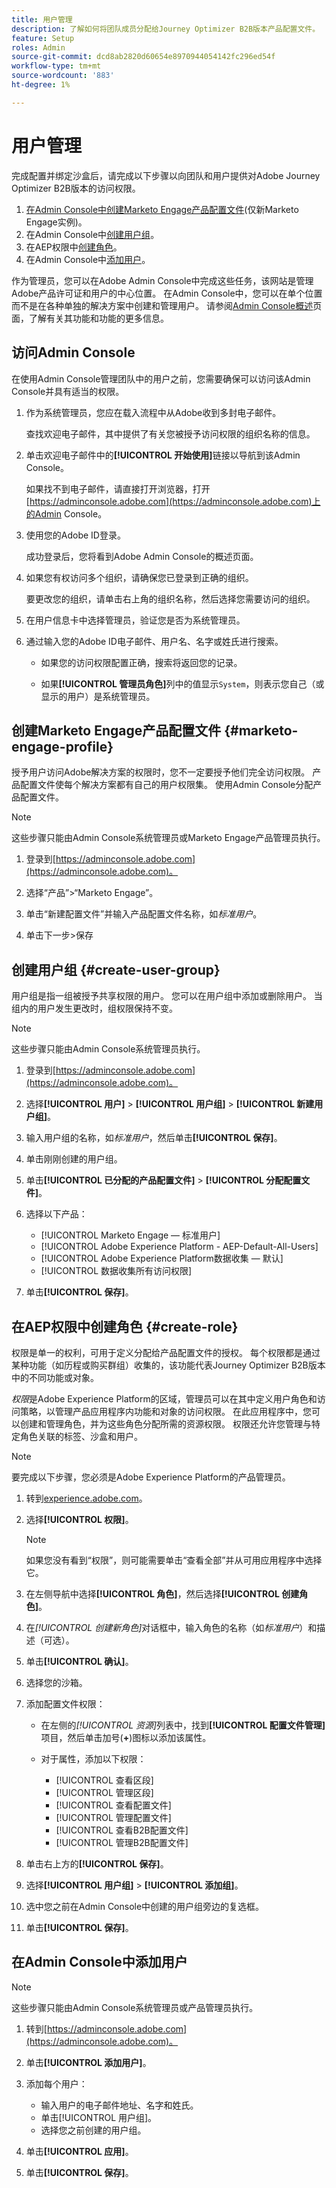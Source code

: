 ```yaml
---
title: 用户管理
description: 了解如何将团队成员分配给Journey Optimizer B2B版本产品配置文件。
feature: Setup
roles: Admin
source-git-commit: dcd8ab2820d60654e8970944054142fc296ed54f
workflow-type: tm+mt
source-wordcount: '883'
ht-degree: 1%

---
```


# 用户管理

完成配置并绑定沙盒后，请完成以下步骤以向团队和用户提供对Adobe Journey Optimizer B2B版本的访问权限。

1. [在Admin Console中创建Marketo Engage产品配置文件](#marketo-engage-profile)(仅新Marketo Engage实例)。
1. 在Admin Console中[创建用户组](#create-user-group)。
1. 在AEP权限中[创建角色](#create-role)。
1. 在Admin Console中[添加用户](#add-users)。

作为管理员，您可以在Adobe Admin Console中完成这些任务，该网站是管理Adobe产品许可证和用户的中心位置。 在Admin Console中，您可以在单个位置而不是在各种单独的解决方案中创建和管理用户。 请参阅[Admin Console概述](https://helpx.adobe.com/cn/enterprise/using/admin-console.html)页面，了解有关其功能和功能的更多信息。

## 访问Admin Console

在使用Admin Console管理团队中的用户之前，您需要确保可以访问该Admin Console并具有适当的权限。

1. 作为系统管理员，您应在载入流程中从Adobe收到多封电子邮件。

   查找欢迎电子邮件，其中提供了有关您被授予访问权限的组织名称的信息。

1. 单击欢迎电子邮件中的&#x200B;**[!UICONTROL 开始使用]**&#x200B;链接以导航到该Admin Console。

   如果找不到电子邮件，请直接打开浏览器，打开[https://adminconsole.adobe.com](https://adminconsole.adobe.com)上的Admin Console。

1. 使用您的Adobe ID登录。

   成功登录后，您将看到Adobe Admin Console的概述页面。

1. 如果您有权访问多个组织，请确保您已登录到正确的组织。

   要更改您的组织，请单击右上角的组织名称，然后选择您需要访问的组织。

1. 在用户信息卡中选择管理员，验证您是否为系统管理员。

1. 通过输入您的Adobe ID电子邮件、用户名、名字或姓氏进行搜索。

   * 如果您的访问权限配置正确，搜索将返回您的记录。

   * 如果&#x200B;**[!UICONTROL 管理员角色]**&#x200B;列中的值显示`System`，则表示您自己（或显示的用户）是系统管理员。

## 创建Marketo Engage产品配置文件 {#marketo-engage-profile}

授予用户访问Adobe解决方案的权限时，您不一定要授予他们完全访问权限。 产品配置文件使每个解决方案都有自己的用户权限集。 使用Admin Console分配产品配置文件。

>[!NOTE]
>
>这些步骤只能由Admin Console系统管理员或Marketo Engage产品管理员执行。

1. 登录到[https://adminconsole.adobe.com](https://adminconsole.adobe.com)。

1. 选择“产品”>“Marketo Engage”。

1. 单击“新建配置文件”并输入产品配置文件名称，如&#x200B;_标准用户_。

1. 单击下一步>保存

## 创建用户组 {#create-user-group}

用户组是指一组被授予共享权限的用户。 您可以在用户组中添加或删除用户。 当组内的用户发生更改时，组权限保持不变。

>[!NOTE]
>
>这些步骤只能由Admin Console系统管理员执行。

1. 登录到[https://adminconsole.adobe.com](https://adminconsole.adobe.com)。

1. 选择&#x200B;**[!UICONTROL 用户]** > **[!UICONTROL 用户组]** > **[!UICONTROL 新建用户组]**。

1. 输入用户组的名称，如&#x200B;_标准用户_，然后单击&#x200B;**[!UICONTROL 保存]**。

1. 单击刚刚创建的用户组。

1. 单击&#x200B;**[!UICONTROL 已分配的产品配置文件]** > **[!UICONTROL 分配配置文件]**。

1. 选择以下产品：
   * [!UICONTROL Marketo Engage — 标准用户]
   * [!UICONTROL Adobe Experience Platform - AEP-Default-All-Users]
   * [!UICONTROL Adobe Experience Platform数据收集 — 默认]
   * [!UICONTROL 数据收集所有访问权限]

1. 单击&#x200B;**[!UICONTROL 保存]**。

## 在AEP权限中创建角色 {#create-role}

权限是单一的权利，可用于定义分配给产品配置文件的授权。 每个权限都是通过某种功能（如历程或购买群组）收集的，该功能代表Journey Optimizer B2B版本中的不同功能或对象。

_权限_&#x200B;是Adobe Experience Platform的区域，管理员可以在其中定义用户角色和访问策略，以管理产品应用程序内功能和对象的访问权限。 在此应用程序中，您可以创建和管理角色，并为这些角色分配所需的资源权限。 权限还允许您管理与特定角色关联的标签、沙盒和用户。

>[!NOTE]
>
>要完成以下步骤，您必须是Adobe Experience Platform的产品管理员。

1. 转到[experience.adobe.com](https://experience.adobe.com/)。

1. 选择&#x200B;**[!UICONTROL 权限]**。

   >[!NOTE]
   >
   >如果您没有看到“权限”，则可能需要单击“查看全部”并从可用应用程序中选择它。

1. 在左侧导航中选择&#x200B;**[!UICONTROL 角色]**，然后选择&#x200B;**[!UICONTROL 创建角色]**。

1. 在&#x200B;_[!UICONTROL 创建新角色]_&#x200B;对话框中，输入角色的名称（如&#x200B;_标准用户_）和描述（可选）。

1. 单击&#x200B;**[!UICONTROL 确认]**。

1. 选择您的沙箱。

1. 添加配置文件权限：

   * 在左侧的&#x200B;_[!UICONTROL 资源]_&#x200B;列表中，找到&#x200B;**[!UICONTROL 配置文件管理]**&#x200B;项目，然后单击加号(**+**)图标以添加该属性。

   * 对于属性，添加以下权限：
      * [!UICONTROL 查看区段]
      * [!UICONTROL 管理区段]
      * [!UICONTROL 查看配置文件]
      * [!UICONTROL 管理配置文件]
      * [!UICONTROL 查看B2B配置文件]
      * [!UICONTROL 管理B2B配置文件]

1. 单击右上方的&#x200B;**[!UICONTROL 保存]**。

1. 选择&#x200B;**[!UICONTROL 用户组]** > **[!UICONTROL 添加组]**。

1. 选中您之前在Admin Console中创建的用户组旁边的复选框。

1. 单击&#x200B;**[!UICONTROL 保存]**。

## 在Admin Console中添加用户

>[!NOTE]
>
>这些步骤只能由Admin Console系统管理员或产品管理员执行。

1. 转到[https://adminconsole.adobe.com](https://adminconsole.adobe.com)。

1. 单击&#x200B;**[!UICONTROL 添加用户]**。

1. 添加每个用户：

   * 输入用户的电子邮件地址、名字和姓氏。
   * 单击[!UICONTROL 用户组]。
   * 选择您之前创建的用户组。

1. 单击&#x200B;**[!UICONTROL 应用]**。

1. 单击&#x200B;**[!UICONTROL 保存]**。
